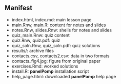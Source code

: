 ## Manifest

- index.html, index.md: main lesson page
- main.Rnw, main.R: content for notes and slides
- notes.Rnw, slides.Rnw: shells for notes and slides
- quiz_main.Rnw: quiz content
- quiz.Rnw, quiz.pdf: quiz 
- quiz_soln.Rnw, quiz_soln.pdf: quiz solutions
- results/: archive files
- contacts.csv, contacts2.csv: data in two formats
- contacts_fig4.jpg: figure from original paper
- exercises.Rmd: worked solutions
- install.R: **panelPomp** installation script
- help_page.html: downloaded **panelPomp** help page
